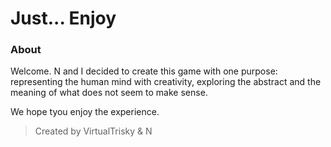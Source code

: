 # Just... Enjoy

### About
Welcome. N and I decided to create this game with one purpose: representing the human mind with creativity, exploring the abstract and the meaning of what does not seem to make sense.

We hope tyou enjoy the experience.

> Created by VirtualTrisky & N
